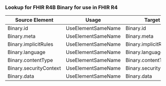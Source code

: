 ### Lookup for FHIR R4B Binary for use in FHIR R4

| Source Element | Usage | Target |
| -------------- | ----- | ------ |
| Binary.id | UseElementSameName | Binary.id |
| Binary.meta | UseElementSameName | Binary.meta |
| Binary.implicitRules | UseElementSameName | Binary.implicitRules |
| Binary.language | UseElementSameName | Binary.language |
| Binary.contentType | UseElementSameName | Binary.contentType |
| Binary.securityContext | UseElementSameName | Binary.securityContext |
| Binary.data | UseElementSameName | Binary.data |
